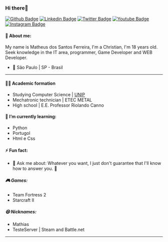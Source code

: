 ### Hi there👋

[![Github Badge](https://img.shields.io/badge/-Github-000?style=flat-square&logo=Github&logoColor=white&link=https://github.com/Print-TesteServer)](https://github.com/Print-TesteServer)
[![Linkedin Badge](https://img.shields.io/badge/-LinkedIn-blue?style=flat-square&logo=Linkedin&logoColor=white&link=https://www.linkedin.com/in/Matheus/)](https://www.linkedin.com/in/ferreir4/)
[![Twitter Badge](https://img.shields.io/badge/-Twitter-1ca0f1?style=flat-square&labelColor=1ca0f1&logo=twitter&logoColor=white&link=https://twitter.com/Major_Ferreira)](https://twitter.com/Major_Ferreira)
[![Youtube Badge](https://img.shields.io/badge/-YouTube-ff0000?style=flat-square&labelColor=ff0000&logo=youtube&logoColor=white&link=https://www.youtube.com/user/MatheusdosS.Ferreira)](https://www.youtube.com/channel/UCPPFONr2odWSYOtCjPuhDCA?view_as=subscriber)
[![Instagram Badge](https://img.shields.io/badge/-Instagram-%23E4405F.svg?&style=flat-square&labelColor=23E4405F&logo=instagram&logoColor=white&link=https://www.instagram.com/user/Major_Ferreira)](https://www.instagram.com/major_ferreira/)

####  :bearded_person: About me:

My name is Matheus dos Santos Ferreira, I'm a Christian, I'm 18 years old.
Seek knowledge in the IT area, programmer, Game Developer and WEB Developer.
- :round_pushpin: São Paulo | SP - Brasil
***
#### :man_student: Academic formation

- Studying Computer Science | [UNIP](https://www.unip.br/)
- Mechatronic technician | ETEC METAL
- High school | E.E. Professor Riolando Canno

#### 🌱 I’m currently learning:

- Python
- Portugol
- Html e Css

#### ⚡ Fun fact:

- 💬 Ask me about: Whatever you want, I just don't guarantee that I'll know how to answer you. :monocle_face:
 
##### :video_game: Games:

- Team Fortress 2 
- Starcraft II

##### 😄 Nicknames:
- Mathias
- TesteServer | Steam and Battle.net
***

